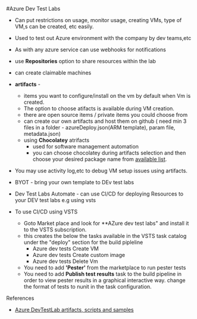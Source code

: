 
#Azure Dev Test Labs

* Can put restrictions on usage, monitor usage, creating VMs, type of VM,s can be created, etc easily.

* Used to test out Azure environment with the company by dev teams,etc

* As with any azure service can use webhooks for notifications

* use **Repositories** option to share resources within the lab

* can create claimable machines 
 
* **artifacts** -
    * items you want to configure/install on the vm by default when Vm is created. 
    * The option to choose atifacts is available during VM creation.
    * there are open source items / private items you could choose from
    * can create our own artifacts and host them on github ( need min 3 files in a folder - azureDeploy.json(ARM template), param file, metadata.json) 
    * using **Chocolatey** atrifacts
      * used for software management automation 
      * you can choose chocolatey during artifacts selection and then choose your desired package name from [available list](https://chocolatey.org/packages).

* You may use activity log,etc to debug VM setup issues using artifacts.

* BYOT - bring your own template to DEv test labs

* Dev Test Labs Automate - can use CI/CD for deploying Resources to your DEV test labs e.g using vsts

* To use CI/CD using VSTS 
    - Goto Market place and look for **AZure dev test labs" and install it to the VSTS subscription.
    - this creates the below the tasks available in the VSTS task catalog under the "deploy" section for the build pipleline
       * Azure dev tests Create VM
       * Azure dev tests Create custom image
       * Azure dev tests Delete Vm
    - You need to add **'Pester'** from the marketplace to run pester tests
    - You need to add **Publish test results** task to the build pipeline in order to view pester results in a graphical interactive way. 
         change the format of tests to nunit in the task configuration.

References 

* [Azure DevTestLab artifacts, scripts and samples](https://github.com/Azure/azure-devtestlab)
